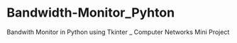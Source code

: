 # Bandwidth-Monitor_Pyhton
Bandwith Monitor in Python using Tkinter _ Computer Networks Mini Project
